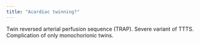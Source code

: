 ```yaml
---
title: "Acardiac twinning?"
---
```

Twin reversed arterial perfusion sequence (TRAP). Severe variant of TTTS. Complication of only monochorionic twins.

